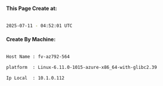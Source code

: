 
   
#### This Page Create at:

```bash

2025-07-11 - 04:52:01 UTC

```

#### Create By Machine:

```bash

Host Name : fv-az792-564

platform  : Linux-6.11.0-1015-azure-x86_64-with-glibc2.39

Ip Local  : 10.1.0.112

```

